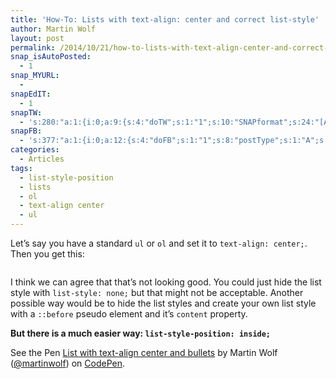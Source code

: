 ```yaml
---
title: 'How-To: Lists with text-align: center and correct list-style'
author: Martin Wolf
layout: post
permalink: /2014/10/21/how-to-lists-with-text-align-center-and-correct-list-style/
snap_isAutoPosted:
  - 1
snap_MYURL:
  - 
snapEdIT:
  - 1
snapTW:
  - 's:280:"a:1:{i:0;a:9:{s:4:"doTW";s:1:"1";s:10:"SNAPformat";s:24:"[Article] %TITLE%: %URL%";s:8:"attchImg";s:1:"0";s:9:"isAutoImg";s:1:"A";s:8:"imgToUse";s:0:"";s:11:"isPrePosted";s:1:"1";s:8:"isPosted";s:1:"1";s:4:"pgID";s:18:"524494713861447681";s:5:"pDate";s:19:"2014-10-21 09:37:39";}}";'
snapFB:
  - 's:377:"a:1:{i:0;a:12:{s:4:"doFB";s:1:"1";s:8:"postType";s:1:"A";s:10:"AttachPost";s:1:"2";s:10:"SNAPformat";s:35:"New post on MartinWolf.org: %TITLE%";s:9:"isAutoImg";s:1:"A";s:8:"imgToUse";s:0:"";s:9:"isAutoURL";s:1:"A";s:8:"urlToUse";s:0:"";s:11:"isPrePosted";s:1:"1";s:8:"isPosted";s:1:"1";s:4:"pgID";s:31:"711305895599362_783964138333537";s:5:"pDate";s:19:"2014-10-21 09:37:47";}}";'
categories:
  - Articles
tags:
  - list-style-position
  - lists
  - ol
  - text-align center
  - ul
---
```

Let&#8217;s say you have a standard `ul` or `ol` and set it to `text-align: center;`. Then you get this:

<img class="alignnone size-full wp-image-3040" srcset="http://martinwolf.org/wp-content/uploads/2014/10/ps75zUHS9.png 710w, http://martinwolf.org/wp-content/uploads/2014/10/ps75zUHS9.png 1420w, http://martinwolf.org/wp-content/uploads/2014/10/ps75zUHS9-360x71.png 360w, http://martinwolf.org/wp-content/uploads/2014/10/ps75zUHS9.png 720w, http://martinwolf.org/wp-content/uploads/2014/10/ps75zUHS9-280x55.png 280w, http://martinwolf.org/wp-content/uploads/2014/10/ps75zUHS9.png 560w" sizes="(max-width: 640px) calc(100vw - 4rem), (max-width: 900px) calc(((100vw - 2rem) * 0.666) - 2rem), 710px" /> 

I think we can agree that that&#8217;s not looking good. You could just hide the list style with `list-style: none;` but that might not be acceptable. Another possible way would be to hide the list styles and create your own list style with a `::before` pseudo element and it&#8217;s `content` property.

**But there is a much easier way: `list-style-position: inside;`**

<p data-height="337" data-theme-id="1276" data-slug-hash="xsvKc" data-default-tab="result" data-user="martinwolf" class='codepen'>
  See the Pen <a href='http://codepen.io/martinwolf/pen/xsvKc/'>List with text-align center and bullets</a> by Martin Wolf (<a href='http://codepen.io/martinwolf'>@martinwolf</a>) on <a href='http://codepen.io'>CodePen</a>.
</p>